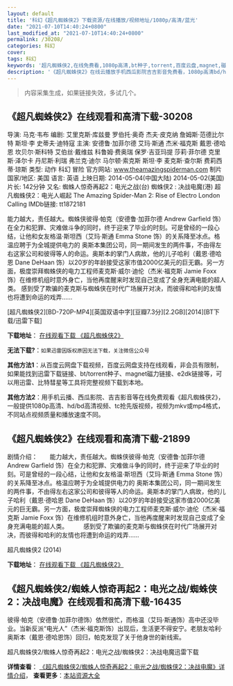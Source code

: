 ```yaml
---
layout: default
title: '科幻《超凡蜘蛛侠2》下载资源/在线播放/视频地址/1080p/高清/蓝光'
date: "2021-07-10T14:40:24+0800"
last_modified_at: "2021-07-10T14:40:24+0800"
permalink: /30208/
categories: 科幻
cover:
tags: 科幻
keywords: '超凡蜘蛛侠2,在线免费看,1080p高清,bt种子,torrent,百度云盘,magnet,磁力链,迅雷下载资源'
description: '《超凡蜘蛛侠2》在线云播放手机西瓜影院吉吉影音免费看，1080p高清bd/hd未删减完整版和tc抢先枪版，mkv/mp4格式，附带bt/torrent种子、magnet/磁力链、百度云盘、网盘资源迅雷下载链接'
---
```


>内容采集生成，如果链接失效，多试几个。


## 《超凡蜘蛛侠2》在线观看和高清下载-30208

导演: 马克·韦布 编剧: 艾里克斯·库兹曼 罗伯托·奥奇 杰夫·皮克纳 詹姆斯·范德比尔特 斯坦·李 史蒂夫·迪特寇 主演: 安德鲁·加菲尔德 艾玛·斯通 杰米·福克斯 戴恩·德哈恩 坎贝尔·斯科特 艾伯丝·戴维兹 科鲁姆·费奥瑞 保罗·吉亚玛提 莎莉·菲尔德 克里斯·泽尔卡 丹尼斯·利瑞 弗兰克·迪尔 马尔顿·索克斯 斯坦·李 麦克斯·查尔斯 费莉西蒂·琼斯 类型: 动作 科幻 冒险 官方网站: www.theamazingspiderman.com 制片国家/地区: 美国 语言: 英语 上映日期: 2014-05-04(中国大陆) 2014-05-02(美国) 片长: 142分钟 又名: 蜘蛛人惊奇再起2：电光之战(台) 蜘蛛侠2 : 决战电魔(港) 超凡蜘蛛侠2：电光人崛起 The Amazing Spider-Man 2: Rise of Electro London Calling IMDb链接: tt1872181

能力越大，责任越大。蜘蛛侠彼得·帕克（安德鲁·加菲尔德 Andrew Garfield 饰）在全力和犯罪、灾难做斗争的同时，终于迎来了毕业的时刻。可是曾经的一段心结，让他和女友格温·斯坦西（艾玛·斯通 Emma Stone 饰）的关系降至冰点。格温应聘于为全城提供电力的 奥斯本集团公司，同一期间发生的两件事，不由得左右这家公司和彼得等人的命运。奥斯本的掌门人病故，他的儿子哈利（戴恩·德哈恩 Dane DeHaan 饰）以20岁的年龄接受这家市值2000亿美元的巨无霸。另一方面，极度崇拜蜘蛛侠的电力工程师麦克斯·威尔·迪伦（杰米·福克斯 Jamie Foxx 饰）在维修机组时意外身亡，当他再度醒来时发现自己变成了全身充满电能的超人类。 感到受了欺骗的麦克斯与蜘蛛侠在时代广场展开对决，而彼得和哈利的友情也将遭到命运的戏弄……


[超凡蜘蛛侠2][BD-720P-MP4][英国双语中字][豆瓣7.3分][2.2GB][2014][BT下载/迅雷下载]

**下载地址**： [在线观看下载 《超凡蜘蛛侠2》](https://www.btdx8.com/torrent/the_amazing_spider-man_2_2014.html) 


**无法下载?**：`如果迅雷因版权原因无法下载，关注微信公众号 `

**其他方法1**：从百度云网盘下载视频，百度云网盘支持在线观看，非会员有限制，如果能找到迅雷下载链接、bt/torrent种子、magnet磁力链接、e2dk链接等，可以用迅雷、比特彗星等工具将完整视频下载到本地。

**其他方法2**：用手机云播、西瓜影院、吉吉影音等在线免费观看《超凡蜘蛛侠2》，一般提供1080p高清、hd/bd高清视频、tc抢先版视频，视频为mkv或mp4格式，不同站点视频质量和播放速度不同。


## 《超凡蜘蛛侠2》在线观看和高清下载-21899

剧情介绍：　　能力越大，责任越大。蜘蛛侠彼得·帕克（安德鲁·加菲尔德 Andrew Garfield 饰）在全力和犯罪、灾难做斗争的同时，终于迎来了毕业的时刻。可是曾经的一段心结，让他和女友格温·斯坦西（艾玛·斯通 Emma Stone 饰）的关系降至冰点。格温应聘于为全城提供电力的 奥斯本集团公司，同一期间发生的两件事，不由得左右这家公司和彼得等人的命运。奥斯本的掌门人病故，他的儿子哈利（戴恩·德哈恩 Dane DeHaan 饰）以20岁的年龄接受这家市值2000亿美元的巨无霸。另一方面，极度崇拜蜘蛛侠的电力工程师麦克斯·威尔·迪伦（杰米·福克斯 Jamie Foxx 饰）在维修机组时意外身亡，当他再度醒来时发现自己变成了全身充满电能的超人类。  　　感到受了欺骗的麦克斯与蜘蛛侠在时代广场展开对决，而彼得和哈利的友情也将遭到命运的戏弄……


超凡蜘蛛侠2 (2014)

**下载地址**： [在线观看下载 《超凡蜘蛛侠2》](https://www.btbtdy.me/btdy/dy852.html) 


## 《超凡蜘蛛侠2/蜘蛛人惊奇再起2：电光之战/蜘蛛侠2：决战电魔》在线观看和高清下载-16435

彼得·帕克（安德鲁·加菲尔德饰）依然很忙，而格温（艾玛·斯通饰）高中还没毕业。当新反派&ldquo;电光人&rdquo;（杰米&middot;福克斯饰）出现后，生活更不得安宁。老朋友哈利&middot;奥斯本（戴恩·德哈恩饰）回归，帕克发现了关于他身世的新线索。


超凡蜘蛛侠2/蜘蛛人惊奇再起2：电光之战/蜘蛛侠2：决战电魔迅雷下载

**详情查看**： [《超凡蜘蛛侠2/蜘蛛人惊奇再起2：电光之战/蜘蛛侠2：决战电魔》详情介绍](/movie/16435/)， **查看更多**：[本站资源大全](/movie/t/all/)

